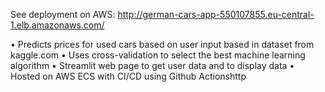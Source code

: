 See deployment on AWS: http://german-cars-app-550107855.eu-central-1.elb.amazonaws.com/

•	Predicts prices for used cars based on user input based in dataset from kaggle.com
•	Uses cross-validation to select the best machine learning algorithm 
•	Streamlit web page to get user data and to display data 
•	Hosted on AWS ECS with CI/CD using Github Actionshttp
